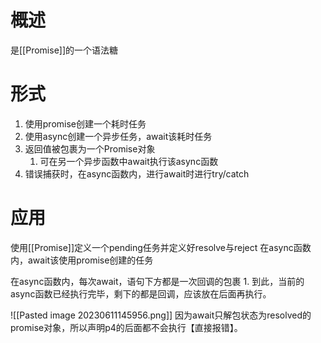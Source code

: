 # 概述
是[[Promise]]的一个语法糖
# 形式
1. 使用promise创建一个耗时任务
2. 使用async创建一个异步任务，await该耗时任务
3. 返回值被包裹为一个Promise对象
	1. 可在另一个异步函数中await执行该async函数
4. 错误捕获时，在async函数内，进行await时进行try/catch
# 应用
使用[[Promise]]定义一个pending任务并定义好resolve与reject
在async函数内，await该使用promise创建的任务

在async函数内，每次await，语句下方都是一次回调的包裹
	1. 到此，当前的async函数已经执行完毕，剩下的都是回调，应该放在后面再执行。

![[Pasted image 20230611145956.png]]
因为await只解包状态为resolved的promise对象，所以声明p4的后面都不会执行【直接报错】。